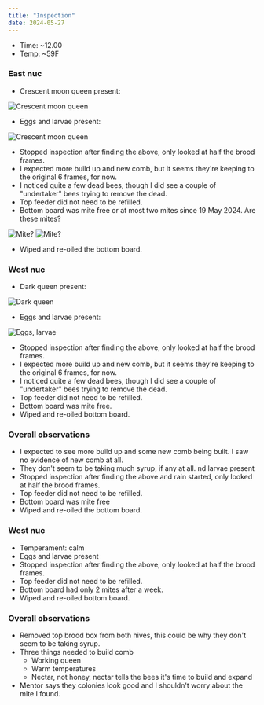 ```yaml
---
title: "Inspection"
date: 2024-05-27
---
```


- Time: ~12.00
- Temp: ~59F

### East nuc

- Crescent moon queen present:

![Crescent moon queen](/WoodlandWizardBees/assets/images/IMG_5265.JPG)

- Eggs and larvae present:

![Crescent moon queen](/WoodlandWizardBees/assets/images/IMG_5267.JPG)

- Stopped inspection after finding the above, only looked at half the brood frames.
- I expected more build up and new comb, but it seems they're keeping to the original 6 frames, for now.
- I noticed quite a few dead bees, though I did see a couple of "undertaker" bees trying to remove the dead.
- Top feeder did not need to be refilled.
- Bottom board was mite free or at most two mites since 19 May 2024.  Are these mites?

![Mite?](/WoodlandWizardBees/assets/images/IMG_9473.png)
![Mite?](/WoodlandWizardBees/assets/images/IMG_9474.png)

- Wiped and re-oiled the bottom board.


### West nuc

- Dark queen present:

![Dark queen](/WoodlandWizardBees/assets/images/IMG_5290.JPG)

- Eggs and larvae present:

![Eggs, larvae](/WoodlandWizardBees/assets/images/IMG_5289.JPG)

- Stopped inspection after finding the above, only looked at half the brood frames.
- I expected more build up and new comb, but it seems they're keeping to the original 6 frames, for now.
- I noticed quite a few dead bees, though I did see a couple of "undertaker" bees trying to remove the dead.
- Top feeder did not need to be refilled.
- Bottom board was mite free.
- Wiped and re-oiled bottom board.

### Overall observations

- I expected to see more build up and some new comb being built. I saw no evidence of new comb at all.
- They don't seem to be taking much syrup, if any at all.
nd larvae present
- Stopped inspection after finding the above and rain started, only looked at half the brood frames.
- Top feeder did not need to be refilled.
- Bottom board was mite free
- Wiped and re-oiled the bottom board.

### West nuc

- Temperament: calm
- Eggs and larvae present
- Stopped inspection after finding the above, only looked at half the brood frames.
- Top feeder did not need to be refilled.
- Bottom board had only 2 mites after a week.
- Wiped and re-oiled bottom board.

### Overall observations

- Removed top brood box from both hives, this could be why they don't seem to be taking syrup.
- Three things needed to build comb
    - Working queen
    - Warm temperatures
    - Nectar, not honey, nectar tells the bees it's time to build and expand
- Mentor says they colonies look good and I shouldn't worry about the mite I found.
